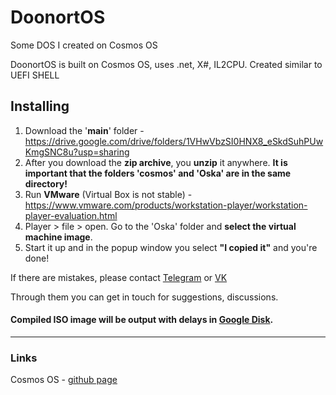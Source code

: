 # DoonortOS
Some DOS I created on Cosmos OS

DoonortOS is built on Cosmos OS, uses .net, X#, IL2CPU.
Created similar to UEFI SHELL

## Installing
1) Download the '**main**' folder - https://drive.google.com/drive/folders/1VHwVbzSI0HNX8_eSkdSuhPUwKmgSNC8u?usp=sharing
2) After you download the **zip archive**, you **unzip** it anywhere.
   **It is important that the folders 'cosmos' and 'Oska' are in the same directory!**
3) Run **VMware** (Virtual Box is not stable) - https://www.vmware.com/products/workstation-player/workstation-player-evaluation.html
4) Player > file > open. Go to the 'Oska' folder and **select the virtual machine image**.
5) Start it up and in the popup window you select **"I copied it"** and you're done!

If there are mistakes, please contact [Telegram](https://t.me/doonxrt) or [VK](https://vk.com/shirakibaka)

Through them you can get in touch for suggestions, discussions.


#### Compiled ISO image will be output with delays in [Google Disk](https://drive.google.com/drive/folders/1VHwVbzSI0HNX8_eSkdSuhPUwKmgSNC8u?usp=sharing).
____
### Links
Cosmos OS - [github page](https://github.com/CosmosOS/Cosmos)
